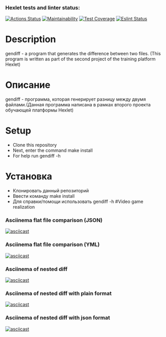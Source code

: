 ### Hexlet tests and linter status:
[![Actions Status](https://github.com/IlnurFazylzyanov/frontend-project-lvl2/workflows/hexlet-check/badge.svg)](https://github.com/IlnurFazylzyanov/frontend-project-lvl2/actions)
[![Maintainability](https://api.codeclimate.com/v1/badges/a99a88d28ad37a79dbf6/maintainability)](https://codeclimate.com/github/IlnurFazylzyanov/frontend-project-lvl2)
[![Test Coverage](https://api.codeclimate.com/v1/badges/2e8b004f6fe9a3680021/test_coverage)](https://codeclimate.com/github/IlnurFazylzyanov/frontend-project-lvl2/test_coverage)
[![Eslint Status](https://github.com/IlnurFazylzyanov/frontend-project-lvl1/actions/workflows/eslint.yml/badge.svg)](https://github.com/IlnurFazylzyanov/frontend-project-lvl2/actions/workflows/eslint.yml)
# Description
gendiff - a program that generates the difference between two files. (This program is written as part of the second project of the training platform Hexlet)

# Описание
gendiff - программа, которая генерирует разницу между двумя файлами.(Данная программа написана в рамках второго проекта обучающей платформы Hexlet)

# Setup
* Clone this repository
* Next, enter the command make install
* For help run gendiff -h
# Установка
* Клонировать данный репозиторий
* Ввести команду make install
* Для справки/помощи использовать gendiff -h
#Video game realization
### Asciinema flat file comparison (JSON)
[![asciicast](https://asciinema.org/a/rpD0S5foplKU2QZbLDf2nVHT3.svg)](https://asciinema.org/a/rpD0S5foplKU2QZbLDf2nVHT3)
### Asciinema flat file comparison (YML)
[![asciicast](https://asciinema.org/a/O6a9njhMQzhw3pybIEV4TTS6K.svg)](https://asciinema.org/a/O6a9njhMQzhw3pybIEV4TTS6K)
### Asciinema of nested diff
[![asciicast](https://asciinema.org/a/K6SGqppH2OzD8U5cSjCzdLrt3.svg)](https://asciinema.org/a/K6SGqppH2OzD8U5cSjCzdLrt3)
### Asciinema of nested diff with plain format
[![asciicast](https://asciinema.org/a/3faUY7oyyEbHhdCSnGSVL3NZ7.svg)](https://asciinema.org/a/3faUY7oyyEbHhdCSnGSVL3NZ7)
### Asciinema of nested diff with json format
[![asciicast](https://asciinema.org/a/YVqT7mdZWyhjfOsrhMNmPiMDb.svg)](https://asciinema.org/a/YVqT7mdZWyhjfOsrhMNmPiMDb)

